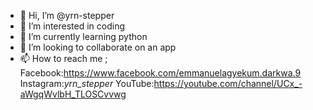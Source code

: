 - 👋 Hi, I’m @yrn-stepper
- 👀 I’m interested in coding
- 🌱 I’m currently learning python
- 💞️ I’m looking to collaborate on an app 
- 📫 How to reach me ; Facebook:https://www.facebook.com/emmanuelagyekum.darkwa.9
Instagram:_yrn_stepper_ YouTube:https://youtube.com/channel/UCx_-aWgqWvlbH_TLOSCvvwg 


<!---
yrn-stepper/yrn-stepper is a ✨ special ✨ repository because its `README.md` (this file) appears on your GitHub profile.
You can click the Preview link to take a look at your changes.
--->
